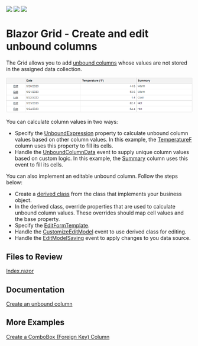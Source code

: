 <!-- default badges list -->
![](https://img.shields.io/endpoint?url=https://codecentral.devexpress.com/api/v1/VersionRange/616967538/23.1.3%2B)
[![](https://img.shields.io/badge/Open_in_DevExpress_Support_Center-FF7200?style=flat-square&logo=DevExpress&logoColor=white)](https://supportcenter.devexpress.com/ticket/details/T1154960)
[![](https://img.shields.io/badge/📖_How_to_use_DevExpress_Examples-e9f6fc?style=flat-square)](https://docs.devexpress.com/GeneralInformation/403183)
<!-- default badges end -->
# Blazor Grid - Create and edit unbound columns

The Grid allows you to add [unbound columns](https://docs.devexpress.com/Blazor/DevExpress.Blazor.DxGridDataColumn.UnboundType) whose values are not stored in the assigned data collection.

![Grid with unbound columns](/grid-with-unbound-columns.png)

You can calculate column values in two ways:

* Specify the [UnboundExpression](https://docs.devexpress.com/Blazor/DevExpress.Blazor.DxGridDataColumn.UnboundExpression) property to calculate unbound column values based on other column values. In this example, the [TemperatureF](/CS/BlazorGridUnboundColumns/Pages/Index.razor#L15) column uses this property to fill its cells.
* Handle the [UnboundColumnData](https://docs.devexpress.com/Blazor/DevExpress.Blazor.DxGrid.UnboundColumnData) event to supply unique column values based on custom logic. In this example, the [Summary](/CS/BlazorGridUnboundColumns/Pages/Index.razor#L19) column uses this event to fill its cells.

You can also implement an editable unbound column. Follow the steps below:

* Create a [derived class](/CS/BlazorGridUnboundColumns/Data/EditableWeatherForecast.cs) from the class that implements your business object.
* In the derived class, override properties that are used to calculate unbound column values. These overrides should map cell values and the base property.
* Specify the [EditFormTemplate](https://docs.devexpress.com/Blazor/DevExpress.Blazor.DxGrid.EditFormTemplate).
* Handle the [CustomizeEditModel](https://docs.devexpress.com/Blazor/DevExpress.Blazor.DxGrid.CustomizeEditModel) event to use derived class for editing.
* Handle the [EditModelSaving](https://docs.devexpress.com/Blazor/DevExpress.Blazor.DxGrid.EditModelSaving) event to apply changes to you data source.

## Files to Review

[Index.razor](/CS/BlazorGridUnboundColumns/Pages/Index.razor)

## Documentation

[Create an unbound column](https://docs.devexpress.com/Blazor/DevExpress.Blazor.DxGridDataColumn#create-an-unbound-column)

## More Examples

[Create a ComboBox (Foreign Key) Column](https://github.com/DevExpress-Examples/blazor-grid-foreignkey-column)

